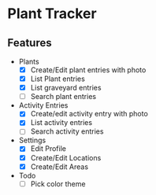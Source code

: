 # Plant Tracker

## Features

- Plants
  - [x] Create/Edit plant entries with photo
  - [x] List Plant entries
  - [x] List graveyard entries
  - [ ] Search plant entries
- Activity Entries
  - [x] Create/edit activity entry with photo
  - [x] List activity entries
  - [ ] Search activity entries
- Settings
  - [x] Edit Profile
  - [x] Create/Edit Locations
  - [x] Create/Edit Areas
- Todo
  - [ ] Pick color theme
